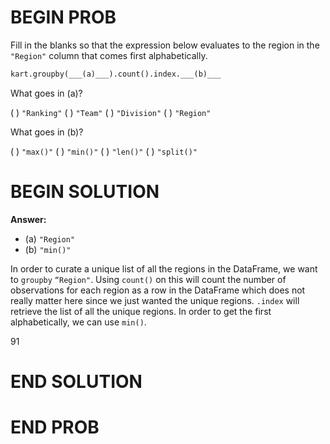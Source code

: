 # BEGIN PROB

Fill in the blanks so that the expression below evaluates to the region in the `"Region"` column that comes first alphabetically.

```py
kart.groupby(___(a)___).count().index.___(b)___
```

What goes in (a)?

( ) `"Ranking"`
( ) `"Team"`
( ) `"Division"`
( ) `"Region"`

What goes in (b)?

( ) `"max()"`
( ) `"min()"`
( ) `"len()"`
( ) `"split()"`

# BEGIN SOLUTION

**Answer:**

- (a) `"Region"`
- (b) `"min()"`

In order to curate a unique list of all the regions in the DataFrame, we want to `groupby` `“Region"`. Using `count()` on this will count the number of observations for each region as a row in the DataFrame which does not really matter here since we just wanted the unique regions. `.index` will retrieve the list of all the unique regions. In order to get the first alphabetically, we can use `min()`. 


<average>91</average>

# END SOLUTION

# END PROB

